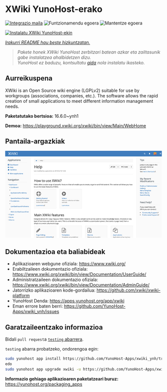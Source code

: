 <!--
Ohart ongi: README hau automatikoki sortu da <https://github.com/YunoHost/apps/tree/master/tools/readme_generator>ri esker
EZ editatu eskuz.
-->

# XWiki YunoHost-erako

[![Integrazio maila](https://dash.yunohost.org/integration/xwiki.svg)](https://ci-apps.yunohost.org/ci/apps/xwiki/) ![Funtzionamendu egoera](https://ci-apps.yunohost.org/ci/badges/xwiki.status.svg) ![Mantentze egoera](https://ci-apps.yunohost.org/ci/badges/xwiki.maintain.svg)

[![Instalatu XWiki YunoHost-ekin](https://install-app.yunohost.org/install-with-yunohost.svg)](https://install-app.yunohost.org/?app=xwiki)

*[Irakurri README hau beste hizkuntzatan.](./ALL_README.md)*

> *Pakete honek XWiki YunoHost zerbitzari batean azkar eta zailtasunik gabe instalatzea ahalbidetzen dizu.*  
> *YunoHost ez baduzu, kontsultatu [gida](https://yunohost.org/install) nola instalatu ikasteko.*

## Aurreikuspena

XWiki is an Open Source wiki engine (LGPLv2) suitable for use by workgroups (associations, companies, etc.). The software allows the rapid creation of small applications to meet different information management needs.

**Paketatutako bertsioa:** 16.6.0~ynh1

**Demoa:** <https://playground.xwiki.org/xwiki/bin/view/Main/WebHome>

## Pantaila-argazkiak

![XWiki(r)en pantaila-argazkia](./doc/screenshots/XWiki-standard-help.jpg)

## Dokumentazioa eta baliabideak

- Aplikazioaren webgune ofiziala: <https://www.xwiki.org/>
- Erabiltzaileen dokumentazio ofiziala: <https://www.xwiki.org/xwiki/bin/view/Documentation/UserGuide/>
- Administratzaileen dokumentazio ofiziala: <https://www.xwiki.org/xwiki/bin/view/Documentation/AdminGuide/>
- Jatorrizko aplikazioaren kode-gordailua: <https://github.com/xwiki/xwiki-platform>
- YunoHost Denda: <https://apps.yunohost.org/app/xwiki>
- Eman errore baten berri: <https://github.com/YunoHost-Apps/xwiki_ynh/issues>

## Garatzaileentzako informazioa

Bidali `pull request`a [`testing` abarrera](https://github.com/YunoHost-Apps/xwiki_ynh/tree/testing).

`testing` abarra probatzeko, ondorengoa egin:

```bash
sudo yunohost app install https://github.com/YunoHost-Apps/xwiki_ynh/tree/testing --debug
edo
sudo yunohost app upgrade xwiki -u https://github.com/YunoHost-Apps/xwiki_ynh/tree/testing --debug
```

**Informazio gehiago aplikazioaren paketatzeari buruz:** <https://yunohost.org/packaging_apps>
